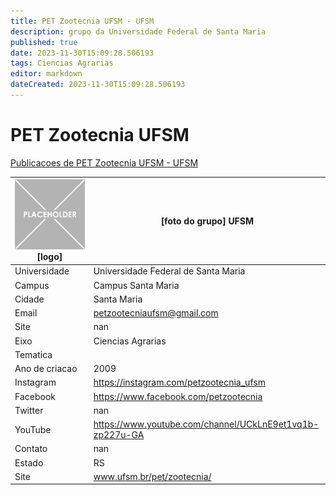 ```yaml
---
title: PET Zootecnia UFSM - UFSM
description: grupo da Universidade Federal de Santa Maria
published: true
date: 2023-11-30T15:09:28.506193
tags: Ciencias Agrarias
editor: markdown
dateCreated: 2023-11-30T15:09:28.506193
---
```


# PET Zootecnia UFSM

[Publicacoes de PET Zootecnia UFSM - UFSM](/atividade/103PETZootecniaUFSMUFSM/feed.md)

| ![placeholder.png](/placeholder.png) [logo] | [foto do grupo] UFSM         |
| ------------------------------------------- | ------------------------------------------------- |
| Universidade                                | Universidade Federal de Santa Maria      |
| Campus                                      | Campus Santa Maria            |
| Cidade                                      | Santa Maria             |
| Email                                       | petzootecniaufsm@gmail.com             |
| Site                                        | nan              |
| Eixo                                        | Ciencias Agrarias              |
| Tematica                                    |           |
| Ano de criacao                              | 2009        |
| Instagram                                   | https://instagram.com/petzootecnia_ufsm         |
| Facebook                                    | https://www.facebook.com/petzootecnia          |
| Twitter                                     | nan           |
| YouTube                                     | https://www.youtube.com/channel/UCkLnE9et1vq1b-zp227u-GA           |
| Contato                                     | nan         |
| Estado                                      |  RS            |
| Site                                        | www.ufsm.br/pet/zootecnia/ |
